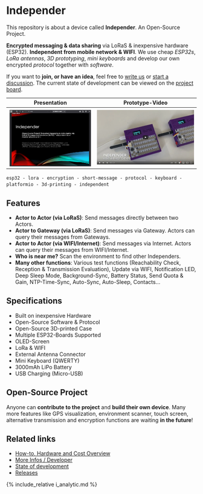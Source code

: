 # Independer

This repository is about a device called **Independer**. An Open-Source Project.

**Encrypted messaging & data sharing** via LoRaS & inexpensive hardware (ESP32). **Independent from mobile network & WIFI**. We use cheap *ESP32s*, *LoRa antennas*, *3D prototyping*, *mini keyboards* and develop our own encrypted *protocol* together with *software*.

If you want to **join, or have an idea**, feel free to [write us](mailto:maximilian@bundscherer-online.de) or [start a discussion](https://github.com/maxbundscherer/independer-loras/discussions). The current state of development can be viewed on the [project board](https://github.com/maxbundscherer/independer-loras/projects/2).

Presentation             |  Prototype-Video
:-------------------------:|:-------------------------:
<a href="http://a-sdr.org/independer/independer.pdf" target="_blank"><img src="images/openpdf.png" style="max-height:250px" /></a> | <a href="https://www.youtube.com/watch?v=-8pI4nHZv2M" target="_blank"><img src="images/play.png" style="max-height:250px"/></a>

``esp32 - lora - encryption - short-message - protocol - keyboard - platformio - 3d-printing - independent``

## Features

- **Actor to Actor (via LoRaS)**: Send messages directly between two Actors.
- **Actor to Gateway (via LoRaS)**: Send messages via Gateway. Actors can query their messages from Gateways.
- **Actor to Actor (via WIFI/Internet)**: Send messages via Internet. Actors can query their messages from WIFI/Internet.
- **Who is near me?** Scan the environment to find other Independers.
- **Many other functions**: Various test functions (Reachability Check, Reception & Transmission Evaluation), Update via WIFI, Notification LED, Deep Sleep Mode, Background-Sync, Battery Status, Send Quota & Gain, NTP-Time-Sync, Auto-Sync, Auto-Sleep, Contacts...

## Specifications

- Built on inexpensive Hardware
- Open-Source Software & Protocol
- Open-Source 3D-printed Case
- Multiple ESP32-Boards Supported
- OLED-Screen
- LoRa & WIFI
- External Antenna Connector
- Mini Keyboard (QWERTY)
- 3000mAh LiPo Battery
- USB Charging (Micro-USB)

## Open-Source Project

Anyone can **contribute to the project** and **build their own device**. Many more features like GPS visualization, environment scanner, touch screen, alternative transmission and encryption functions are waiting **in the future**!

## Related links

- [How-to, Hardware and Cost Overview](docs/howto.md)
- [More Infos / Developer](https://github.com/maxbundscherer/independer-loras)
- [State of development](https://github.com/maxbundscherer/independer-loras/projects/2)
- [Releases](https://github.com/maxbundscherer/independer-loras/releases)

{% include_relative i_analytic.md %}
